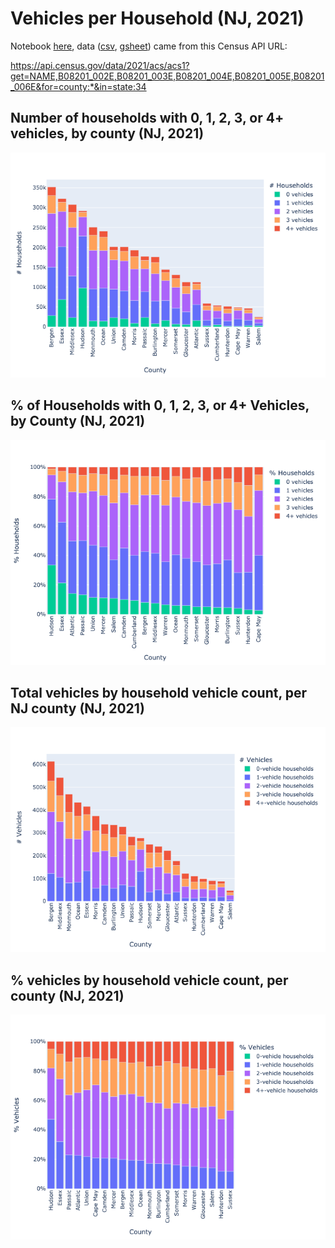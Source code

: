 # Vehicles per Household (NJ, 2021)

Notebook [here](household%20vehicle%20ownership.ipynb), data ([csv](vehicles2021.csv), [gsheet](https://docs.google.com/spreadsheets/d/1edtveamM7U8lIngnlFXNOvhaB_6OfMG-gGoJ3VvSqko/edit)) came from this Census API URL:

https://api.census.gov/data/2021/acs/acs1?get=NAME,B08201_002E,B08201_003E,B08201_004E,B08201_005E,B08201_006E&for=county:*&in=state:34

## Number of households with 0, 1, 2, 3, or 4+ vehicles, by county (NJ, 2021) <a id="hvc"></a>
![](households_by_vehicle_count.png)

## % of Households with 0, 1, 2, 3, or 4+ Vehicles, by County (NJ, 2021) <a id="hvcp"></a>
![](households_by_vehicle_count_pcts.png)

## Total vehicles by household vehicle count, per NJ county (NJ, 2021) <a id="vhc"></a>
![](vehicles_by_household_count.png)

## % vehicles by household vehicle count, per county (NJ, 2021) <a id="vhcp"></a>
![](vehicles_by_household_count_pcts.png)
